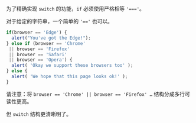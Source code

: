 为了精确实现 `switch` 的功能，`if` 必须使用严格相等 `'==='`。

对于给定的字符串，一个简单的 `'=='` 也可以。

```js no-beautify
if(browser == 'Edge') {
  alert("You've got the Edge!");
} else if (browser == 'Chrome'
 || browser == 'Firefox'
 || browser == 'Safari'
 || browser == 'Opera') {
  alert( 'Okay we support these browsers too' );
} else {
  alert( 'We hope that this page looks ok!' );
}
```

请注意：将 `browser == 'Chrome' || browser == 'Firefox' …` 结构分成多行可读性更高。

但 `switch` 结构更清晰明了。
